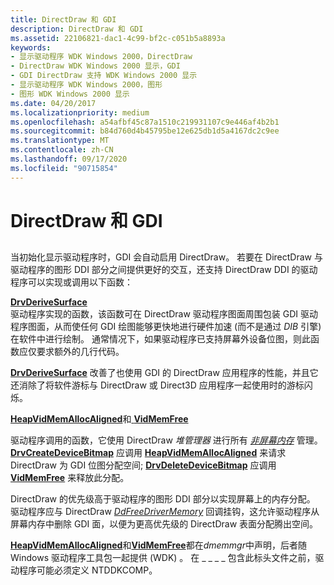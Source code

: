 ```yaml
---
title: DirectDraw 和 GDI
description: DirectDraw 和 GDI
ms.assetid: 22106821-dac1-4c99-bf2c-c051b5a8893a
keywords:
- 显示驱动程序 WDK Windows 2000，DirectDraw
- DirectDraw WDK Windows 2000 显示，GDI
- GDI DirectDraw 支持 WDK Windows 2000 显示
- 显示驱动程序 WDK Windows 2000，图形
- 图形 WDK Windows 2000 显示
ms.date: 04/20/2017
ms.localizationpriority: medium
ms.openlocfilehash: a54afbf45c87a1510c219931107c9e446af4b2b1
ms.sourcegitcommit: b84d760d4b45795be12e625db1d5a4167dc2c9ee
ms.translationtype: MT
ms.contentlocale: zh-CN
ms.lasthandoff: 09/17/2020
ms.locfileid: "90715854"
---
```

# <a name="directdraw-and-gdi"></a>DirectDraw 和 GDI


## <span id="ddk_directdraw_and_gdi_gg"></span><span id="DDK_DIRECTDRAW_AND_GDI_GG"></span>


当初始化显示驱动程序时，GDI 会自动启用 DirectDraw。 若要在 DirectDraw 与驱动程序的图形 DDI 部分之间提供更好的交互，还支持 DirectDraw DDI 的驱动程序可以实现或调用以下函数：

<span id="DrvDeriveSurface"></span><span id="drvderivesurface"></span><span id="DRVDERIVESURFACE"></span>[**DrvDeriveSurface**](/windows/win32/api/winddi/nf-winddi-drvderivesurface)  
驱动程序实现的函数，该函数可在 DirectDraw 驱动程序图面周围包装 GDI 驱动程序图面，从而使任何 GDI 绘图能够更快地进行硬件加速 (而不是通过 *DIB* 引擎) 在软件中进行绘制。 通常情况下，如果驱动程序已支持屏幕外设备位图，则此函数应仅要求额外的几行代码。

[**DrvDeriveSurface**](/windows/win32/api/winddi/nf-winddi-drvderivesurface) 改善了也使用 GDI 的 DirectDraw 应用程序的性能，并且它还消除了将软件游标与 DirectDraw 或 Direct3D 应用程序一起使用时的游标闪烁。

<span id="HeapVidMemAllocAligned_and_VidMemFree"></span><span id="heapvidmemallocaligned_and_vidmemfree"></span><span id="HEAPVIDMEMALLOCALIGNED_AND_VIDMEMFREE"></span>[**HeapVidMemAllocAligned**](/windows/win32/api/dmemmgr/nf-dmemmgr-heapvidmemallocaligned)和[ **VidMemFree**](/windows/win32/api/dmemmgr/nf-dmemmgr-vidmemfree)  

驱动程序调用的函数，它使用 DirectDraw *堆管理器* 进行所有 [*非屏幕内存*](video-present-network-terminology.md#off_screen_memory) 管理。 [**DrvCreateDeviceBitmap**](/windows/win32/api/winddi/nf-winddi-drvcreatedevicebitmap) 应调用 [**HeapVidMemAllocAligned**](/windows/win32/api/dmemmgr/nf-dmemmgr-heapvidmemallocaligned) 来请求 DirectDraw 为 GDI 位图分配空间; [**DrvDeleteDeviceBitmap**](/windows/win32/api/winddi/nf-winddi-drvdeletedevicebitmap) 应调用 [**VidMemFree**](/windows/win32/api/dmemmgr/nf-dmemmgr-vidmemfree) 来释放此分配。

DirectDraw 的优先级高于驱动程序的图形 DDI 部分以实现屏幕上的内存分配。 驱动程序应与 DirectDraw [*DdFreeDriverMemory*](/windows/win32/api/ddrawint/nc-ddrawint-pdd_freedrivermemory) 回调挂钩，这允许驱动程序从屏幕内存中删除 GDI 面，以便为更高优先级的 DirectDraw 表面分配腾出空间。

[**HeapVidMemAllocAligned**](/windows/win32/api/dmemmgr/nf-dmemmgr-heapvidmemallocaligned)和[**VidMemFree**](/windows/win32/api/dmemmgr/nf-dmemmgr-vidmemfree)都在*dmemmgr*中声明，后者随 Windows 驱动程序工具包一起提供 (WDK) 。 在 \_ \_ \_ \_ 包含此标头文件之前，驱动程序可能必须定义 NTDDKCOMP。

 

